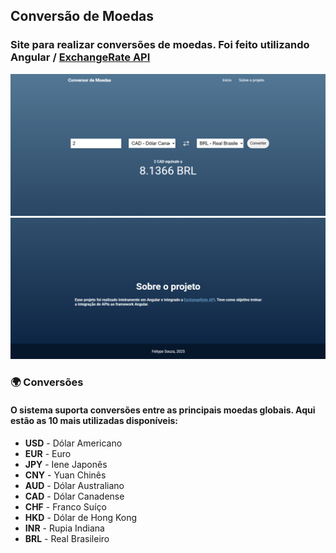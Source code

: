<section>
  <h1>Conversão de Moedas</h1>
  <h3>Site para realizar conversões de moedas. Foi feito utilizando Angular / <a href="https://www.exchangerate-api.com/" target="_blank">ExchangeRate API</a></h3>
  <section>
    <img src="./src/projectImages/projectImage-1.png"/>
    <img src="./src/projectImages/projectImage_2.png"/>
  </section>
  <section>
    <h3>🌍 Conversões</h3>
    <h4>O sistema suporta conversões entre as principais moedas globais. Aqui estão as 10 mais utilizadas disponíveis:</h4>
    <ul>
      <li><strong>USD</strong> - Dólar Americano</li>
      <li><strong>EUR</strong> - Euro</li>
      <li><strong>JPY</strong> - Iene Japonês</li>
      <li><strong>CNY</strong> - Yuan Chinês</li>
      <li><strong>AUD</strong> - Dólar Australiano</li>
      <li><strong>CAD</strong> - Dólar Canadense</li>
      <li><strong>CHF</strong> - Franco Suíço</li>
      <li><strong>HKD</strong> - Dólar de Hong Kong</li>
      <li><strong>INR</strong> - Rupia Indiana</li>
      <li><strong>BRL</strong> - Real Brasileiro</li>
    </ul>
  </section>
</section>
